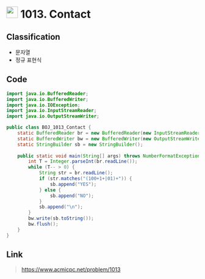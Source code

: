 # <img src="https://d2gd6pc034wcta.cloudfront.net/tier/11.svg" width="30"> 1013. Contact

## Classification
* 문자열
* 정규 표현식

## Code
```java
import java.io.BufferedReader;
import java.io.BufferedWriter;
import java.io.IOException;
import java.io.InputStreamReader;
import java.io.OutputStreamWriter;

public class BOJ_1013_Contact {
	static BufferedReader br = new BufferedReader(new InputStreamReader(System.in));
	static BufferedWriter bw = new BufferedWriter(new OutputStreamWriter(System.out));
	static StringBuilder sb = new StringBuilder();
	
	public static void main(String[] args) throws NumberFormatException, IOException {
		int T = Integer.parseInt(br.readLine());
		while (T-- > 0) {
			String str = br.readLine();
			if (str.matches("(100+1+|01)+")) {
				sb.append("YES");
			} else {
				sb.append("NO");
			}
			sb.append("\n");
		}
		bw.write(sb.toString());
		bw.flush();
	}
}
```

## Link
> https://www.acmicpc.net/problem/1013
